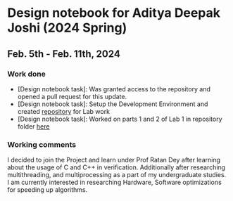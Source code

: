 # Design notebook for Aditya Deepak Joshi (2024 Spring)
## Feb. 5th - Feb. 11th, 2024
### Work done
- [Design notebook task]: Was granted access to the repository and opened a pull request for this update.
- [Design notebook task]: Setup the Development Environment and created [repository](https://github.com/AdityaDJoshi/NYU-Processor-Design) for Lab work 
- [Design notebook task]: Worked on parts 1 and 2 of Lab 1 in repository folder [here](https://github.com/AdityaDJoshi/NYU-Processor-Design/tree/main/Lab1)

### Working comments
I decided to join the Project and learn under Prof Ratan Dey after learning about the usage of C and C++ in verification. Additionally after researching multithreading, and multiprocessing as a part of my undergraduate studies. I am currently interested in researching Hardware, Software optimizations for speeding up algorithms. 